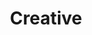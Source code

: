 ---
title:			"Creative"
slug:			creative
src:			/template-overviews/creative
categories:		template landing-pages one-page portfolios featured popular
description:	"A one page Bootstrap theme with flexible options for creative portfolios and businesses."
bump:			"A one page creative theme."
img-src:		/img/templates/creative.jpg
img-desc:		"Free Bootstrap Creative Theme - Start Bootstrap"
layout:			template-overview

meta-title: "Creative - One Page Bootstrap Theme"
meta-description: "A free one page Bootstrap theme for creatives, businesses, and other multipurpose uses. All Start Bootstrap templates are free to download and open source."

features:
  - Fully responsive
  - Custom fixed navigation menu with scrolling animations
  - LESS files included for deeper customization options
  - Semantic markup with nav, sections, and asides
  - Custom button styles
  - Subtle on page scroll reveal animations
  - Full page image header banner with vertically centered content
  - Unique, modern design
  - Fully functional portfolio image grid with hover effects and working lightbox gallery

long-description: "Creative is a one page Bootstrap theme for creatives, small businesses, and other multipurpose uses. The theme includes a number of rich features and plugins that you can use as a great boilerplate for your next Bootstrap based project!"

alt-version:		"no"
user-version:		"no"

v4-version:     "yes"
alt-v4:         "https://github.com/BlackrockDigital/startbootstrap-creative/archive/v4-dev.zip"

redirect_from:
  - /creative/
  - /downloads/creative.zip/
  - /templates/creative/
---